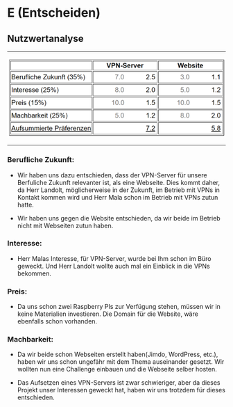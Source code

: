# E (Entscheiden)

## Nutzwertanalyse
----

<img src="./Dokumente/nutzwertanalyse.png">

----

### Berufliche Zukunft:
 - Wir haben uns dazu entschieden, dass der VPN-Server für unsere Berfuliche Zukunft relevanter ist, als eine Webseite. Dies kommt daher, da Herr Landolt, möglicherweise in der Zukunft, im Betrieb mit VPNs in Kontakt kommen wird und Herr Mala schon im Betrieb mit VPNs zutun hatte.
  
 - Wir haben uns gegen die Website entschieden, da wir beide im Betrieb nicht mit Webseiten zutun haben.

### Interesse:
 - Herr Malas Interesse, für VPN-Server, wurde bei Ihm schon im Büro geweckt. Und Herr Landolt wollte auch mal ein Einblick in die VPNs bekommen.

### Preis:
- Da uns schon zwei Raspberry PIs zur Verfügung stehen, müssen wir in keine Materialien investieren. Die Domain für die Website, wäre ebenfalls schon vorhanden.

### Machbarkeit:
- Da wir beide schon Webseiten erstellt haben(Jimdo, WordPress, etc.), haben wir uns schon ungefähr mit dem Thema auseinander gesetzt. Wir wollten nun eine Challenge einbauen und die Webseite selber hosten.

- Das Aufsetzen eines VPN-Servers ist zwar schwieriger, aber da dieses Projekt unser Interessen geweckt hat, haben wir uns trotzdem für dieses entschieden.
